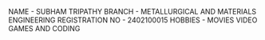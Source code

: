 NAME - SUBHAM TRIPATHY
BRANCH - METALLURGICAL AND MATERIALS ENGINEERING
REGISTRATION NO - 2402100015
HOBBIES - MOVIES VIDEO GAMES AND CODING

